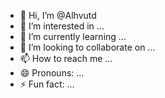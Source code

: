 - 👋 Hi, I’m @Alhvutd
- 👀 I’m interested in ...
- 🌱 I’m currently learning ...
- 💞️ I’m looking to collaborate on ...
- 📫 How to reach me ...
- 😄 Pronouns: ...
- ⚡ Fun fact: ...

<!---
Alhvutd/Alhvutd is a ✨ special ✨ repository because its `README.md` (this file) appears on your GitHub profile.
You can click the Preview link to take a look at your changes.
--->
